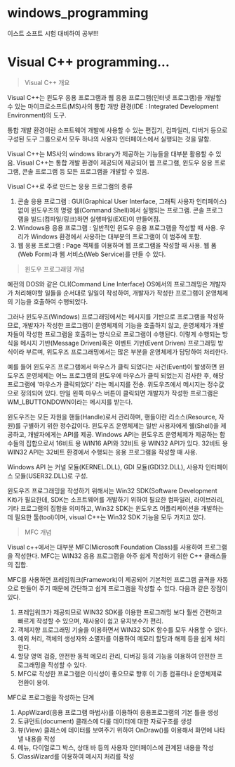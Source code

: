 # windows\_programming

이스트 소프트 시험 대비하여 공부!!!

# Visual C++ programming...

> Visual C++ 개요

Visual C++는 윈도우 응용 프로그램과 웹 응용 프로그램(인터넷 프로그램)을 개발할 수 있는 마이크로소프트(MS)사의 통합 개방 환경(IDE : Integrated Development Environment)의 도구.

통합 개발 환경이란 소프트웨어 개발에 사용할 수 있는 편집기, 컴파일러, 디버거 등으로 구성된 도구 그룹으로서 모두 하나의 사용자 인터페이스에서 실행되는 것을 말함.

Visual C++는 MS사의 windows library가 제공하는 기능들을 대부분 활용할 수 있음. Visual C++는 통합 개발 환경이 제공되어 제공되어 웹 프로그램, 윈도우 응용 프로그램, 콘솔 프로그램 등 모든 프로그램을 개발할 수 있음. 

Visual C++로 주로 만드는 응용 프로그램의 종류
 1. 콘솔 응용 프로그램 : GUI(Graphical User Interface, 그래픽 사용자 인터페이스)없이 윈도우즈의 명령 쉘(Command Shell)에서 실행되는 프로그램.	콘솔 프로그램을 빌드(컴파일/링크)하면 실행파일(EXE)이 만들어짐.
 2. Windows용 응용 프로그램 : 일반적인 윈도우 응용 프로그램을 작성할 때 사용. 우리가 Windows 환경에서 사용하는 대부분의 프로그램이 이 범주에 포함.
 3. 웹 응용 프로그램 : Page 객체를 이용하며 웹 프로그램을 작성할 때 사용. 웹 폼(Web Form)과 웹 서비스(Web Service)를 만들 수 있다. 

> 윈도우 프로그래밍 개념

예전의 DOS와 같은 CLI(Command Line Interface) OS에서의 프로그래밍은 개발자가 처리해야할 일들을 순서대로 일일이 작성하여, 개발자가 작성한 프로그램이 운영체제의 기능을 호출하여 수행되었다.

그러나 윈도우즈(Windows) 프로그래밍에서는 메시지를 기반으로 프로그램을 작성하므로, 개발자가 작성한 프로그램이 운영체제의 기능을 호출하지 않고, 운영체제가 개발자들이 작성한 프로그램을 호출하는 방식으로 프로그램이 수행된다. 이렇게 수행되는 방식을 메시지 기반(Message Driven)혹은 이벤트 기반(Event Driven) 프로그래밍 방식이라 부르며, 위도우즈 프로그래밍에서는 많은 부분을 운영체제가 담당하여 처리한다.

예를 들어 윈도우즈 프로그램에서 마우스가 클릭 되었다는 사건(Event)이 발생하면 윈도우즈 운영체제는 어느 프로그램의 윈도우에 마우스가 클릭 되었는지 검사한 후, 해당 프로그램에 '마우스가 클릭되었다' 라는 메시지를 전송. 위도우즈에서 메시지는 정수값으로 정의되어 있다. 만일 왼쪽 마우스 버튼이 클릭되면 개발자가 작성한 프로그램은 WM\_LBUTTONDOWN이라는 메시지를 받는다.

윈도우즈는 모든 자원을 핸들(Handle)로서 관리하며, 핸들이란 리소스(Resource, 자원)를 구별하기 위한 정수값이다. 윈도우즈 운영체제는 일반 사용자에게 쉘(Shell)을 제공하고, 개발자에게는 API를 제공. Windows API는 윈도우즈 운영체제가 제공하는 함수들의 집합으로서 16비트 용 WIN16 API와 32비트 용 WIN32 API가 있다. 32비트 용 WIN32 API는 32비트 환경에서 수행되는 응용 프로그램을 작성할 때 사용.

Windows API 는 커널 모듈(KERNEL.DLL), GDI 모듈(GDI32.DLL), 사용자 인터페이스 모듈(USER32.DLL)로 구성.

윈도우즈 프로그래밍을 작성하기 위해서는 Win32 SDK(Software Development Kit)가 필요한데, SDK는 소프트웨어를 개발하기 위하여 필요한 컴파일러, 라이브러리, 기타 프로그램의 집합을 의미하고, Win32 SDK는 윈도우즈 어플리케이션을 개발하는데 필요한 툴(tool)이며, visual C++는 Win32 SDK 기능을 모두 가지고 있다.

> MFC 개념

Visual c++에서는 대부분 MFC(Microsoft Foundation Class)를 사용하여 프로그램을 작성한다. MFC는 WIN32 응용 프로그램을 아주 쉽게 작성하기 위한 C++ 클래스들의 집합.

MFC를 사용하면 프레임워크(Framework)이 제공되어 기본적인 프로그램 골격을 자동으로 만들어 주기 때문에 간단하고 쉽게 프로그램을 작성할 수 있다. 
다음과 같은 장점이 있다.
 1. 프레임워크가 제공되므로 WIN32 SDK를 이용한 프로그래밍 보다 훨씬 간편하고 빠르게 작성할 수 있으며, 재사용이 쉽고 유지보수가 편리.
 2. 객체지향 프로그래밍 기술을 이용하면서 WIN32 SDK 함수를 모두 사용할 수 있다. 
 3. 예외 처리, 객체의 생성자와 소멸자를 이용하여 메모리 할당과 해제 등을 쉽게 처리한다.
 4. 할당 영역 검증, 안전한 동적 메모리 관리, 디버깅 등의 기능을 이용하여 안전한 프로그래밍을 작성할 수 있다.
 5. MFC로 작성한 프로그램은 이식성이 좋으므로 향후 이 기종 컴퓨터나 운영체제로 전환이 용이.

MFC로 프로그램을 작성하는 단계
 1. AppWizard(응용 프로그램 마법사)를 이용하여 응용프로그램의 기본 틀을 생성
 2. 도큐먼트(document) 클래스에 다룰 데이터에 대한 자료구조를 생성
 3. 뷰(View) 클래스에 데이터를 보여주기 위하여 OnDraw()를 이용해서 화면에 나타낼 내용을 작성
 4. 메뉴, 다이얼로그 박스, 상태 바 등의 사용자 인터페이스에 관계된 내용을 작성
 5. ClassWizard를 이용하여 메시지 처리를 작성

 

